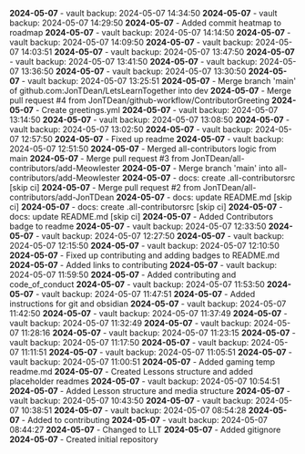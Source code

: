 **2024-05-07** - vault backup: 2024-05-07 14:34:50
**2024-05-07** - vault backup: 2024-05-07 14:29:50
**2024-05-07** - Added commit heatmap to roadmap
**2024-05-07** - vault backup: 2024-05-07 14:14:50
**2024-05-07** - vault backup: 2024-05-07 14:09:50
**2024-05-07** - vault backup: 2024-05-07 14:03:51
**2024-05-07** - vault backup: 2024-05-07 13:47:50
**2024-05-07** - vault backup: 2024-05-07 13:41:50
**2024-05-07** - vault backup: 2024-05-07 13:36:50
**2024-05-07** - vault backup: 2024-05-07 13:30:50
**2024-05-07** - vault backup: 2024-05-07 13:25:51
**2024-05-07** - Merge branch 'main' of github.com:JonTDean/LetsLearnTogether into dev
**2024-05-07** - Merge pull request #4 from JonTDean/github-workflow/ContributorGreeting
**2024-05-07** - Create greetings.yml
**2024-05-07** - vault backup: 2024-05-07 13:14:50
**2024-05-07** - vault backup: 2024-05-07 13:08:50
**2024-05-07** - vault backup: 2024-05-07 13:02:50
**2024-05-07** - vault backup: 2024-05-07 12:57:50
**2024-05-07** - Fixed up readme
**2024-05-07** - vault backup: 2024-05-07 12:51:50
**2024-05-07** - Merged all-contributors logic from main
**2024-05-07** - Merge pull request #3 from JonTDean/all-contributors/add-Meowlester
**2024-05-07** - Merge branch 'main' into all-contributors/add-Meowlester
**2024-05-07** - docs: create .all-contributorsrc [skip ci]
**2024-05-07** - Merge pull request #2 from JonTDean/all-contributors/add-JonTDean
**2024-05-07** - docs: update README.md [skip ci]
**2024-05-07** - docs: create .all-contributorsrc [skip ci]
**2024-05-07** - docs: update README.md [skip ci]
**2024-05-07** - Added Contributors badge to readme
**2024-05-07** - vault backup: 2024-05-07 12:33:50
**2024-05-07** - vault backup: 2024-05-07 12:27:50
**2024-05-07** - vault backup: 2024-05-07 12:15:50
**2024-05-07** - vault backup: 2024-05-07 12:10:50
**2024-05-07** - Fixed up contributing and adding badges to README.md
**2024-05-07** - Added links to contributing
**2024-05-07** - vault backup: 2024-05-07 11:59:50
**2024-05-07** - Added contributing and code_of_conduct
**2024-05-07** - vault backup: 2024-05-07 11:53:50
**2024-05-07** - vault backup: 2024-05-07 11:47:51
**2024-05-07** - Added instructions for git and obsidian
**2024-05-07** - vault backup: 2024-05-07 11:42:50
**2024-05-07** - vault backup: 2024-05-07 11:37:49
**2024-05-07** - vault backup: 2024-05-07 11:32:49
**2024-05-07** - vault backup: 2024-05-07 11:28:16
**2024-05-07** - vault backup: 2024-05-07 11:23:15
**2024-05-07** - vault backup: 2024-05-07 11:17:50
**2024-05-07** - vault backup: 2024-05-07 11:11:51
**2024-05-07** - vault backup: 2024-05-07 11:05:51
**2024-05-07** - vault backup: 2024-05-07 11:00:51
**2024-05-07** - Added gaming temp readme.md
**2024-05-07** - Created Lessons structure and added placeholder readmes
**2024-05-07** - vault backup: 2024-05-07 10:54:51
**2024-05-07** - Added Lesson structure and media structure
**2024-05-07** - vault backup: 2024-05-07 10:43:50
**2024-05-07** - vault backup: 2024-05-07 10:38:51
**2024-05-07** - vault backup: 2024-05-07 08:54:28
**2024-05-07** - Added to contributing
**2024-05-07** - vault backup: 2024-05-07 08:44:27
**2024-05-07** - Changed to LLT
**2024-05-07** - Added gitignore
**2024-05-07** - Created initial repository
